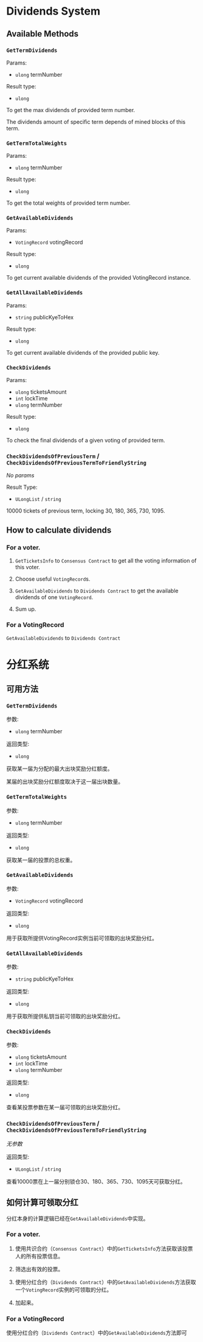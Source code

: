 # Dividends System

## Available Methods

### `GetTermDividends`

Params:
- `ulong` termNumber

Result type:
- `ulong`

To get the max dividends of provided term number.

The dividends amount of specific term depends of mined blocks of this term.

### `GetTermTotalWeights`

Params:
- `ulong` termNumber

Result type:
- `ulong`

To get the total weights of provided term number.

### `GetAvailableDividends`

Params:
- `VotingRecord` votingRecord

Result type:
- `ulong`

To get current available dividends of the provided VotingRecord instance.

### `GetAllAvailableDividends`

Params:
- `string` publicKyeToHex

Result type:
- `ulong`

To get current available dividends of the provided public key.

### `CheckDividends`

Params:
- `ulong` ticketsAmount
- `int` lockTime
- `ulong` termNumber

Result type:
- `ulong`

To check the final dividends of a given voting of provided term.

### `CheckDividendsOfPreviousTerm` / `CheckDividendsOfPreviousTermToFriendlyString`

*No params*

Result Type:
- `ULongList` / `string`

10000 tickets of previous term, locking 30, 180, 365, 730, 1095.

## How to calculate dividends

### For a voter.

1. `GetTicketsInfo` to `Consensus Contract` to get all the voting information of this voter.

2. Choose useful `VotingRecord`s.

3. `GetAvailableDividends` to `Dividends Contract` to get the available dividends of one `VotingRecord`. 

4. Sum up.

### For a VotingRecord

`GetAvailableDividends` to `Dividends Contract`

# 分红系统

## 可用方法

### `GetTermDividends`

参数:
- `ulong` termNumber

返回类型:
- `ulong`

获取某一届为分配的最大出块奖励分红额度。

某届的出块奖励分红额度取决于这一届出块数量。

### `GetTermTotalWeights`

参数:
- `ulong` termNumber

返回类型:
- `ulong`

获取某一届的投票的总权重。

### `GetAvailableDividends`

参数:
- `VotingRecord` votingRecord

返回类型:
- `ulong`

用于获取所提供VotingRecord实例当前可领取的出块奖励分红。

### `GetAllAvailableDividends`

参数:
- `string` publicKyeToHex

返回类型:
- `ulong`

用于获取所提供私钥当前可领取的出块奖励分红。

### `CheckDividends`

参数:
- `ulong` ticketsAmount
- `int` lockTime
- `ulong` termNumber

返回类型:
- `ulong`

查看某投票参数在某一届可领取的出块奖励分红。

### `CheckDividendsOfPreviousTerm` / `CheckDividendsOfPreviousTermToFriendlyString`

*无参数*

返回类型:
- `ULongList` / `string`

查看10000票在上一届分别锁仓30、180、365、730、1095天可获取分红。

## 如何计算可领取分红

分红本身的计算逻辑已经在`GetAvailableDividends`中实现。

### For a voter.

1. 使用共识合约（`Consensus Contract`）中的`GetTicketsInfo`方法获取该投票人的所有投票信息。

2. 筛选出有效的投票。

3. 使用分红合约（`Dividends Contract`）中的`GetAvailableDividends`方法获取一个`VotingRecord`实例的可领取的分红。

4. 加起来。

### For a VotingRecord

使用分红合约（`Dividends Contract`）中的`GetAvailableDividends`方法即可